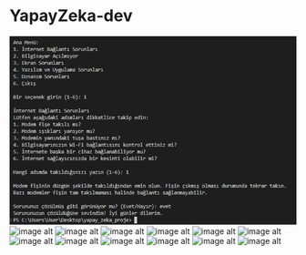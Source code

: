 # YapayZeka-dev

![image alt](https://github.com/yigitert1/YapayZeka-dev/blob/7eb6cc205112e89f5c4c88fe76f6a6d891e16dd8/1-1.png)
![image alt]()
![image alt]()
![image alt]()
![image alt]()
![image alt]()
![image alt]()
![image alt]()
![image alt]()
![image alt]()
![image alt]()
![image alt]()
![image alt]()

